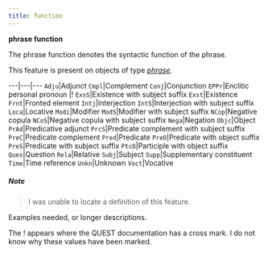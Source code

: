 ```yaml
---
title: function
---
```


**phrase function**

The phrase function denotes the syntactic function of the phrase.

This feature is present on objects of type [*phrase*](otype).

---|---|---
`Adju`|Adjunct
`Cmpl`|Complement
`Conj`|Conjunction
`EPPr`|Enclitic personal pronoun                 |!
`ExsS`|Existence with subject suffix
`Exst`|Existence
`Frnt`|Fronted element
`Intj`|Interjection
`IntS`|Interjection with subject suffix
`Loca`|Locative
`Modi`|Modifier
`ModS`|Modifier with subject suffix
`NCop`|Negative copula
`NCoS`|Negative copula with subject suffix
`Nega`|Negation
`Objc`|Object
`PrAd`|Predicative adjunct
`PrcS`|Predicate complement with subject suffix
`PreC`|Predicate complement
`Pred`|Predicate
`PreO`|Predicate with object suffix
`PreS`|Predicate with subject suffix
`PtcO`|Participle with object suffix
`Ques`|Question
`Rela`|Relative
`Subj`|Subject
`Supp`|Supplementary constituent
`Time`|Time reference
`Unkn`|Unknown
`Voct`|Vocative

##### Note
> I was unable to locate a definition of this feature.

Examples needed, or longer descriptions.

The ! appears where the QUEST documentation has a cross mark. 
I do not know why these values have been marked.


